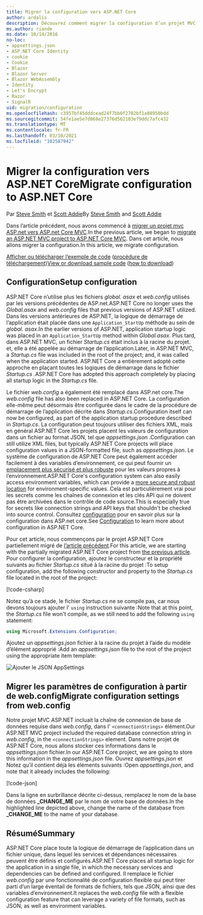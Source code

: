 ```yaml
---
title: Migrer la configuration vers ASP.NET Core
author: ardalis
description: Découvrez comment migrer la configuration d’un projet MVC ASP.NET vers un projet ASP.NET Core MVC.
ms.author: riande
ms.date: 10/14/2016
no-loc:
- appsettings.json
- ASP.NET Core Identity
- cookie
- Cookie
- Blazor
- Blazor Server
- Blazor WebAssembly
- Identity
- Let's Encrypt
- Razor
- SignalR
uid: migration/configuration
ms.openlocfilehash: c3957bf45dddcead24f7bb0f2702bf1a08950bdd
ms.sourcegitcommit: 54fe1ae5e7d068e27376d562183ef9ddc7afc432
ms.translationtype: MT
ms.contentlocale: fr-FR
ms.lasthandoff: 03/10/2021
ms.locfileid: "102587942"
---
```

# <a name="migrate-configuration-to-aspnet-core"></a><span data-ttu-id="05f82-103">Migrer la configuration vers ASP.NET Core</span><span class="sxs-lookup"><span data-stu-id="05f82-103">Migrate configuration to ASP.NET Core</span></span>

<span data-ttu-id="05f82-104">Par [Steve Smith](https://ardalis.com/) et [Scott Addie](https://scottaddie.com)</span><span class="sxs-lookup"><span data-stu-id="05f82-104">By [Steve Smith](https://ardalis.com/) and [Scott Addie](https://scottaddie.com)</span></span>

<span data-ttu-id="05f82-105">Dans l’article précédent, nous avons commencé à [migrer un projet mvc ASP.net vers ASP.net Core MVC](xref:migration/mvc).</span><span class="sxs-lookup"><span data-stu-id="05f82-105">In the previous article, we began to [migrate an ASP.NET MVC project to ASP.NET Core MVC](xref:migration/mvc).</span></span> <span data-ttu-id="05f82-106">Dans cet article, nous allons migrer la configuration.</span><span class="sxs-lookup"><span data-stu-id="05f82-106">In this article, we migrate configuration.</span></span>

<span data-ttu-id="05f82-107">[Afficher ou télécharger l’exemple de code](https://github.com/dotnet/AspNetCore.Docs/tree/main/aspnetcore/migration/configuration/samples) ([procédure de téléchargement](xref:index#how-to-download-a-sample))</span><span class="sxs-lookup"><span data-stu-id="05f82-107">[View or download sample code](https://github.com/dotnet/AspNetCore.Docs/tree/main/aspnetcore/migration/configuration/samples) ([how to download](xref:index#how-to-download-a-sample))</span></span>

## <a name="setup-configuration"></a><span data-ttu-id="05f82-108">Configuration</span><span class="sxs-lookup"><span data-stu-id="05f82-108">Setup configuration</span></span>

<span data-ttu-id="05f82-109">ASP.NET Core n’utilise plus les fichiers *global. asax* et *web.config* utilisés par les versions précédentes de ASP.net.</span><span class="sxs-lookup"><span data-stu-id="05f82-109">ASP.NET Core no longer uses the *Global.asax* and *web.config* files that previous versions of ASP.NET utilized.</span></span> <span data-ttu-id="05f82-110">Dans les versions antérieures de ASP.NET, la logique de démarrage de l’application était placée dans une `Application_StartUp` méthode au sein de *global. asax*.</span><span class="sxs-lookup"><span data-stu-id="05f82-110">In the earlier versions of ASP.NET, application startup logic was placed in an `Application_StartUp` method within *Global.asax*.</span></span> <span data-ttu-id="05f82-111">Plus tard, dans ASP.NET MVC, un fichier *Startup.cs* était inclus à la racine du projet. et, elle a été appelée au démarrage de l’application.</span><span class="sxs-lookup"><span data-stu-id="05f82-111">Later, in ASP.NET MVC, a *Startup.cs* file was included in the root of the project; and, it was called when the application started.</span></span> <span data-ttu-id="05f82-112">ASP.NET Core a entièrement adopté cette approche en plaçant toutes les logiques de démarrage dans le fichier *Startup.cs* .</span><span class="sxs-lookup"><span data-stu-id="05f82-112">ASP.NET Core has adopted this approach completely by placing all startup logic in the *Startup.cs* file.</span></span>

<span data-ttu-id="05f82-113">Le fichier *web.config* a également été remplacé dans ASP.net core.</span><span class="sxs-lookup"><span data-stu-id="05f82-113">The *web.config* file has also been replaced in ASP.NET Core.</span></span> <span data-ttu-id="05f82-114">La configuration elle-même peut désormais être configurée dans le cadre de la procédure de démarrage de l’application décrite dans *Startup.cs*.</span><span class="sxs-lookup"><span data-stu-id="05f82-114">Configuration itself can now be configured, as part of the application startup procedure described in *Startup.cs*.</span></span> <span data-ttu-id="05f82-115">La configuration peut toujours utiliser des fichiers XML, mais en général ASP.NET Core les projets placent les valeurs de configuration dans un fichier au format JSON, tel que *appsettings.json* .</span><span class="sxs-lookup"><span data-stu-id="05f82-115">Configuration can still utilize XML files, but typically ASP.NET Core projects will place configuration values in a JSON-formatted file, such as *appsettings.json*.</span></span> <span data-ttu-id="05f82-116">Le système de configuration de ASP.NET Core peut également accéder facilement à des variables d’environnement, ce qui peut fournir un [emplacement plus sécurisé et plus robuste](xref:security/app-secrets) pour les valeurs propres à l’environnement.</span><span class="sxs-lookup"><span data-stu-id="05f82-116">ASP.NET Core's configuration system can also easily access environment variables, which can provide a [more secure and robust location](xref:security/app-secrets) for environment-specific values.</span></span> <span data-ttu-id="05f82-117">Cela est particulièrement vrai pour les secrets comme les chaînes de connexion et les clés API qui ne doivent pas être archivées dans le contrôle de code source.</span><span class="sxs-lookup"><span data-stu-id="05f82-117">This is especially true for secrets like connection strings and API keys that shouldn't be checked into source control.</span></span> <span data-ttu-id="05f82-118">Consultez [configuration](xref:fundamentals/configuration/index) pour en savoir plus sur la configuration dans ASP.net core.</span><span class="sxs-lookup"><span data-stu-id="05f82-118">See [Configuration](xref:fundamentals/configuration/index) to learn more about configuration in ASP.NET Core.</span></span>

<span data-ttu-id="05f82-119">Pour cet article, nous commençons par le projet ASP.NET Core partiellement migré de [l’article précédent](xref:migration/mvc).</span><span class="sxs-lookup"><span data-stu-id="05f82-119">For this article, we are starting with the partially migrated ASP.NET Core project from [the previous article](xref:migration/mvc).</span></span> <span data-ttu-id="05f82-120">Pour configurer la configuration, ajoutez le constructeur et la propriété suivants au fichier *Startup.cs* situé à la racine du projet :</span><span class="sxs-lookup"><span data-stu-id="05f82-120">To setup configuration, add the following constructor and property to the *Startup.cs* file located in the root of the project:</span></span>

[!code-csharp[](configuration/samples/WebApp1/src/WebApp1/Startup.cs?range=11-16)]

<span data-ttu-id="05f82-121">Notez qu’à ce stade, le fichier *Startup.cs* ne se compile pas, car nous devons toujours ajouter l' `using` instruction suivante :</span><span class="sxs-lookup"><span data-stu-id="05f82-121">Note that at this point, the *Startup.cs* file won't compile, as we still need to add the following `using` statement:</span></span>

```csharp
using Microsoft.Extensions.Configuration;
```

<span data-ttu-id="05f82-122">Ajoutez un *appsettings.json* fichier à la racine du projet à l’aide du modèle d’élément approprié :</span><span class="sxs-lookup"><span data-stu-id="05f82-122">Add an *appsettings.json* file to the root of the project using the appropriate item template:</span></span>

![Ajouter le JSON AppSettings](configuration/_static/add-appsettings-json.png)

## <a name="migrate-configuration-settings-from-webconfig"></a><span data-ttu-id="05f82-124">Migrer les paramètres de configuration à partir de web.config</span><span class="sxs-lookup"><span data-stu-id="05f82-124">Migrate configuration settings from web.config</span></span>

<span data-ttu-id="05f82-125">Notre projet MVC ASP.NET incluait la chaîne de connexion de base de données requise dans *web.config*, dans l' `<connectionStrings>` élément.</span><span class="sxs-lookup"><span data-stu-id="05f82-125">Our ASP.NET MVC project included the required database connection string in *web.config*, in the `<connectionStrings>` element.</span></span> <span data-ttu-id="05f82-126">Dans notre projet de ASP.NET Core, nous allons stocker ces informations dans le *appsettings.json* fichier.</span><span class="sxs-lookup"><span data-stu-id="05f82-126">In our ASP.NET Core project, we are going to store this information in the *appsettings.json* file.</span></span> <span data-ttu-id="05f82-127">Ouvrez *appsettings.json* et Notez qu’il contient déjà les éléments suivants :</span><span class="sxs-lookup"><span data-stu-id="05f82-127">Open *appsettings.json*, and note that it already includes the following:</span></span>

[!code-json[](../migration/configuration/samples/WebApp1/src/WebApp1/appsettings.json?highlight=4)]

<span data-ttu-id="05f82-128">Dans la ligne en surbrillance décrite ci-dessus, remplacez le nom de la base de données **_CHANGE_ME** par le nom de votre base de données.</span><span class="sxs-lookup"><span data-stu-id="05f82-128">In the highlighted line depicted above, change the name of the database from **_CHANGE_ME** to the name of your database.</span></span>

## <a name="summary"></a><span data-ttu-id="05f82-129">Résumé</span><span class="sxs-lookup"><span data-stu-id="05f82-129">Summary</span></span>

<span data-ttu-id="05f82-130">ASP.NET Core place toute la logique de démarrage de l’application dans un fichier unique, dans lequel les services et dépendances nécessaires peuvent être définis et configurés.</span><span class="sxs-lookup"><span data-stu-id="05f82-130">ASP.NET Core places all startup logic for the application in a single file, in which the necessary services and dependencies can be defined and configured.</span></span> <span data-ttu-id="05f82-131">Il remplace le fichier *web.config* par une fonctionnalité de configuration flexible qui peut tirer parti d’un large éventail de formats de fichiers, tels que JSON, ainsi que des variables d’environnement.</span><span class="sxs-lookup"><span data-stu-id="05f82-131">It replaces the *web.config* file with a flexible configuration feature that can leverage a variety of file formats, such as JSON, as well as environment variables.</span></span>
